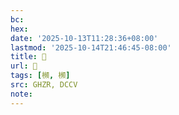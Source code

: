 ```yaml
---
bc:
hex:
date: '2025-10-13T11:28:36+08:00'
lastmod: '2025-10-14T21:46:45-08:00'
title: 󰝴
url: 󰝴
tags: [㰋, 㰋]
src: GHZR, DCCV
note:
---
```

